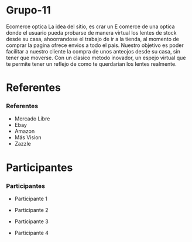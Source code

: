 # Grupo-11

Ecomerce optica
La idea del sitio, es crar un E comerce de una optica donde el usuario pueda probarse de manera virtual los lentes de stock desde su casa, ahoorrandose el trabajo de ir a la tienda, al momento de comprar la pagina ofrece envios a todo el pais.
Nuestro objetivo es poder facilitar a nuestro cliente la compra de unos anteojos desde su casa, sin tener que moverse. Con un clasico metodo inovador, un espejo virtual que te permite tener un reflejo de como te querdarian los lentes realmente.

# Referentes

<h3>Referentes</h3>
<ul>
  <li>Mercado Libre</li>
  <li>Ebay</li>
  <li>Amazon</li>
  <li>Más Vision</li>
  <li>Zazzle</li>
</ul>

# Participantes

<h3>Participantes</h3>
<ul>
  <li>Participante 1</li>
</ul>
<!--- Participante 1 descripcion -->
<ul>
  <li>Participante 2</li>
</ul>
<!--- Participante 2 descripcion -->
<ul>
  <li>Participante 3</li>
</ul>
<!--- Participante 3 descripcion -->
<ul>
  <li>Participante 4</li>
</ul>
<!--- Participante 4 descripcion -->
